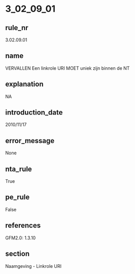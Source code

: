 # 3_02_09_01

## rule_nr
3.02.09.01

## name
VERVALLEN Een linkrole URI MOET uniek zijn binnen de NT

## explanation
NA

## introduction_date
2010/11/17

## error_message
None

## nta_rule
True

## pe_rule
False

## references
GFM2.0: 1.3.10

## section
Naamgeving - Linkrole URI


